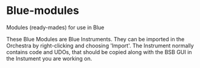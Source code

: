 # Blue-modules
Modules (ready-mades) for use in Blue

These Blue Modules are Blue Instruments. They can be imported in the Orchestra by right-clicking and choosing 'Import'.
The Instrument normally contains code and UDOs, that should be copied along with the BSB GUI in the Instument you are working on.
